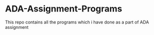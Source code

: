 # ADA-Assignment-Programs
This repo contains all the programs which i have done as a part of ADA assignment
